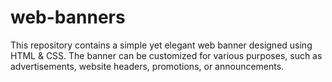 # web-banners
This repository contains a simple yet elegant web banner designed using HTML &amp; CSS. The banner can be customized for various purposes, such as advertisements, website headers, promotions, or announcements.

